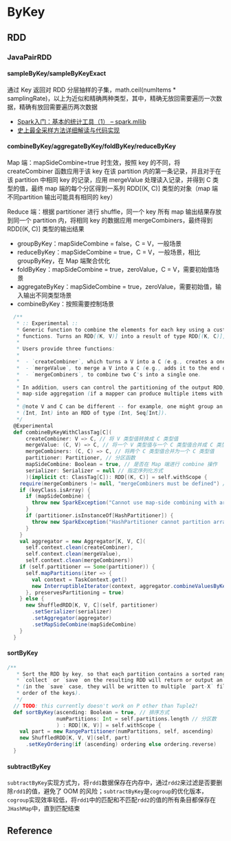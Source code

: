# ByKey

## RDD

### JavaPairRDD

#### sampleByKey/sampleByKeyExact

通过 Key 返回对 RDD 分层抽样的子集，math.ceil(numItems * samplingRate)，以上为近似和精确两种类型，其中，精确无放回需要遍历一次数据，精确有放回需要遍历两次数据

- [Spark入门：基本的统计工具（1） – spark.mllib](http://dblab.xmu.edu.cn/blog/1204/)
- [史上最全采样方法详细解读与代码实现](https://blog.csdn.net/bitcarmanlee/article/details/82795137)

#### combineByKey/aggregateByKey/foldByKey/reduceByKey

Map 端：mapSideCombine=true 时生效，按照 key 的不同，将 createCombiner 函数应用于该 key 在该 partition 内的第一条记录，并且对于在该 partition 中相同 key 的记录，应用 mergeValue 处理读入记录，并得到 C 类型的值，最终 map 端的每个分区得到一系列 RDD[(K, C)] 类型的对象（map 端不同partition 输出可能具有相同的 key）
    
Reduce 端：根据 partitioner 进行 shuffle，同一个 key 所有 map 输出结果存放到同一个 partition 内，将相同 key 的数据应用 mergeCombiners，最终得到 RDD[(K, C)] 类型的输出结果

- groupByKey：mapSideCombine = false，C = V，一般场景
- reduceByKey：mapSideCombine = true，C = V，一般场景，相比 groupByKey，在 Map 端聚合优化
- foldByKey：mapSideCombine = true，zeroValue，C = V，需要初始值场景
- aggregateByKey：mapSideCombine = true，zeroValue，需要初始值，输入输出不同类型场景
- combineByKey：按照需要控制场景

```scala
  /**
   * :: Experimental ::
   * Generic function to combine the elements for each key using a custom set of aggregation
   * functions. Turns an RDD[(K, V)] into a result of type RDD[(K, C)], for a "combined type" C
   *
   * Users provide three functions:
   *
   *  - `createCombiner`, which turns a V into a C (e.g., creates a one-element list)
   *  - `mergeValue`, to merge a V into a C (e.g., adds it to the end of a list)
   *  - `mergeCombiners`, to combine two C's into a single one.
   *
   * In addition, users can control the partitioning of the output RDD, and whether to perform
   * map-side aggregation (if a mapper can produce multiple items with the same key).
   *
   * @note V and C can be different -- for example, one might group an RDD of type
   * (Int, Int) into an RDD of type (Int, Seq[Int]).
   */
  @Experimental
  def combineByKeyWithClassTag[C](
      createCombiner: V => C, // 将 V 类型值转换成 C 类型值
      mergeValue: (C, V) => C, // 将一个 V 类型值与一个 C 类型值合并成 C 类型值
      mergeCombiners: (C, C) => C, // 将两个 C 类型值合并为一个 C 类型值
      partitioner: Partitioner, // 分区函数
      mapSideCombine: Boolean = true, // 是否在 Map 端进行 combine 操作
      serializer: Serializer = null // 指定序列化方式
      )(implicit ct: ClassTag[C]): RDD[(K, C)] = self.withScope {
    require(mergeCombiners != null, "mergeCombiners must be defined") // required as of Spark 0.9.0
    if (keyClass.isArray) {
      if (mapSideCombine) {
        throw new SparkException("Cannot use map-side combining with array keys.")
      }
      if (partitioner.isInstanceOf[HashPartitioner]) {
        throw new SparkException("HashPartitioner cannot partition array keys.")
      }
    }
    val aggregator = new Aggregator[K, V, C](
      self.context.clean(createCombiner),
      self.context.clean(mergeValue),
      self.context.clean(mergeCombiners))
    if (self.partitioner == Some(partitioner)) {
      self.mapPartitions(iter => {
        val context = TaskContext.get()
        new InterruptibleIterator(context, aggregator.combineValuesByKey(iter, context))
      }, preservesPartitioning = true)
    } else {
      new ShuffledRDD[K, V, C](self, partitioner)
        .setSerializer(serializer)
        .setAggregator(aggregator)
        .setMapSideCombine(mapSideCombine)
    }
  }
```

#### sortByKey

```scala
/**
   * Sort the RDD by key, so that each partition contains a sorted range of the elements. Calling
   * `collect` or `save` on the resulting RDD will return or output an ordered list of records
   * (in the `save` case, they will be written to multiple `part-X` files in the filesystem, in
   * order of the keys).
   */
  // TODO: this currently doesn't work on P other than Tuple2!
  def sortByKey(ascending: Boolean = true, // 排序方式
                numPartitions: Int = self.partitions.length // 分区数
                ) : RDD[(K, V)] = self.withScope {
    val part = new RangePartitioner(numPartitions, self, ascending)
    new ShuffledRDD[K, V, V](self, part)
      .setKeyOrdering(if (ascending) ordering else ordering.reverse)
  }
```

#### subtractByKey

`subtractByKey`实现方式为，将`rdd1`数据保存在内存中，通过`rdd2`来过滤是否要删除`rdd1`的值，避免了 OOM 的风险；`subtractByKey`是`cogroup`的优化版本，`cogroup`实现效率较低，将`rdd1`中的匹配和不匹配`rdd2`的值的所有条目都保存在`JHashMap`中，直到匹配结束

## Reference